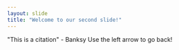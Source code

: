 ```yaml
---
layout: slide
title: "Welcome to our second slide!"
---
```

"This is a citation" - Banksy
Use the left arrow to go back!
